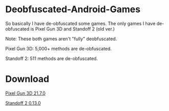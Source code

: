 # Deobfuscated-Android-Games
So basically I have de-obfuscated some games. 
The only games I have de-obfuscated is Pixel Gun 3D and Standoff 2 (old ver.)

Note: These both games aren't "fully" deobfuscated. 

Pixel Gun 3D: 5,000+ methods are de-obfuscated.

Standoff 2: 511 methods are de-obfuscated.

# Download
[Pixel Gun 3D 21.7.0](https://github.com/SliceCast/Deobfuscated-Android-Games/releases/download/CSharp/PG3DDeobfuscation21.7.0.cs)

[Standoff 2 0.13.0](https://github.com/SliceCast/Deobfuscated-Android-Games/releases/download/CSharp/Standoff2.cs)
